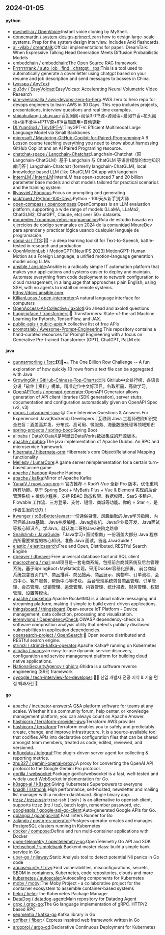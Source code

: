 ## 2024-01-05

#### python
* [myshell-ai / OpenVoice](https://github.com/myshell-ai/OpenVoice):Instant voice cloning by MyShell.
* [donnemartin / system-design-primer](https://github.com/donnemartin/system-design-primer):Learn how to design large-scale systems. Prep for the system design interview. Includes Anki flashcards.
* [ali-vilab / dreamtalk](https://github.com/ali-vilab/dreamtalk):Official implementations for paper: DreamTalk: When Expressive Talking Head Generation Meets Diffusion Probabilistic Models
* [embedchain / embedchain](https://github.com/embedchain/embedchain):The Open Source RAG framework
* [Frrrrrrrrank / auto_job__find__chatgpt__rpa](https://github.com/Frrrrrrrrank/auto_job__find__chatgpt__rpa):This is a tool used to automatically generate a cover letter using chatgpt based on your resume and job description and send messages to bosses in China.
* [tyxsspa / AnyText](https://github.com/tyxsspa/AnyText):
* [zju3dv / EasyVolcap](https://github.com/zju3dv/EasyVolcap):EasyVolcap: Accelerating Neural Volumetric Video Research
* [iam-veeramalla / aws-devops-zero-to-hero](https://github.com/iam-veeramalla/aws-devops-zero-to-hero):AWS zero to hero repo for devops engineers to learn AWS in 30 Days. This repo includes projects, presentations, interview questions and real time examples.
* [shidahuilang / shuyuan](https://github.com/shidahuilang/shuyuan):香色闺阁+阅读3.0书源+源阅读+爱阅书香+花火阅读+读不舍手+IPTV源+IPA巨魔应用=自动更新
* [DLYuanGod / TinyGPT-V](https://github.com/DLYuanGod/TinyGPT-V):TinyGPT-V: Efficient Multimodal Large Language Model via Small Backbones
* [microsoft / Mastering-GitHub-Copilot-for-Paired-Programming](https://github.com/microsoft/Mastering-GitHub-Copilot-for-Paired-Programming):A 6 Lesson course teaching everything you need to know about harnessing GitHub Copilot and an AI Paired Programing resource.
* [chatchat-space / Langchain-Chatchat](https://github.com/chatchat-space/Langchain-Chatchat):Langchain-Chatchat（原Langchain-ChatGLM）基于 Langchain 与 ChatGLM 等语言模型的本地知识库问答 | Langchain-Chatchat (formerly langchain-ChatGLM), local knowledge based LLM (like ChatGLM) QA app with langchain
* [InternLM / InternLM](https://github.com/InternLM/InternLM):InternLM has open-sourced 7 and 20 billion parameter base models and chat models tailored for practical scenarios and the training system.
* [lllyasviel / Fooocus](https://github.com/lllyasviel/Fooocus):Focus on prompting and generating
* [jackfrued / Python-100-Days](https://github.com/jackfrued/Python-100-Days):Python - 100天从新手到大师
* [open-compass / opencompass](https://github.com/open-compass/opencompass):OpenCompass is an LLM evaluation platform, supporting a wide range of models (LLaMA, LLaMa2, ChatGLM2, ChatGPT, Claude, etc) over 50+ datasets.
* [mouredev / roadmap-retos-programacion](https://github.com/mouredev/roadmap-retos-programacion):Ruta de estudio basada en ejercicios de código semanales en 2024 de la comunidad MoureDev para aprender y practicar lógica usando cualquier lenguaje de programación.
* [coqui-ai / TTS](https://github.com/coqui-ai/TTS):🐸💬 - a deep learning toolkit for Text-to-Speech, battle-tested in research and production
* [OpenMotionLab / MotionGPT](https://github.com/OpenMotionLab/MotionGPT):[NeurIPS 2023] MotionGPT: Human Motion as a Foreign Language, a unified motion-language generation model using LLMs
* [ansible / ansible](https://github.com/ansible/ansible):Ansible is a radically simple IT automation platform that makes your applications and systems easier to deploy and maintain. Automate everything from code deployment to network configuration to cloud management, in a language that approaches plain English, using SSH, with no agents to install on remote systems. https://docs.ansible.com.
* [KillianLucas / open-interpreter](https://github.com/KillianLucas/open-interpreter):A natural language interface for computers
* [OpenAccess-AI-Collective / axolotl](https://github.com/OpenAccess-AI-Collective/axolotl):Go ahead and axolotl questions
* [huggingface / transformers](https://github.com/huggingface/transformers):🤗 Transformers: State-of-the-art Machine Learning for Pytorch, TensorFlow, and JAX.
* [public-apis / public-apis](https://github.com/public-apis/public-apis):A collective list of free APIs
* [promptslab / Awesome-Prompt-Engineering](https://github.com/promptslab/Awesome-Prompt-Engineering):This repository contains a hand-curated resources for Prompt Engineering with a focus on Generative Pre-trained Transformer (GPT), ChatGPT, PaLM etc

#### java
* [gunnarmorling / 1brc](https://github.com/gunnarmorling/1brc):1️⃣🐝🏎️ The One Billion Row Challenge -- A fun exploration of how quickly 1B rows from a text file can be aggregated with Java
* [GrowingGit / GitHub-Chinese-Top-Charts](https://github.com/GrowingGit/GitHub-Chinese-Top-Charts):🇨🇳 GitHub中文排行榜，各语言分设「软件 | 资料」榜单，精准定位中文好项目。各取所需，高效学习。
* [OpenAPITools / openapi-generator](https://github.com/OpenAPITools/openapi-generator):OpenAPI Generator allows generation of API client libraries (SDK generation), server stubs, documentation and configuration automatically given an OpenAPI Spec (v2, v3)
* [doocs / advanced-java](https://github.com/doocs/advanced-java):😮 Core Interview Questions & Answers For Experienced Java(Backend) Developers | 互联网 Java 工程师进阶知识完全扫盲：涵盖高并发、分布式、高可用、微服务、海量数据处理等领域知识
* [spring-projects / spring-boot](https://github.com/spring-projects/spring-boot):Spring Boot
* [alibaba / DataX](https://github.com/alibaba/DataX):DataX是阿里云DataWorks数据集成的开源版本。
* [apache / dubbo](https://github.com/apache/dubbo):The java implementation of Apache Dubbo. An RPC and microservice framework.
* [hibernate / hibernate-orm](https://github.com/hibernate/hibernate-orm):Hibernate's core Object/Relational Mapping functionality
* [Melledy / LunarCore](https://github.com/Melledy/LunarCore):A game server reimplementation for a certain turn-based anime game
* [apache / hadoop](https://github.com/apache/hadoop):Apache Hadoop
* [apache / kafka](https://github.com/apache/kafka):Mirror of Apache Kafka
* [YunaiV / ruoyi-vue-pro](https://github.com/YunaiV/ruoyi-vue-pro):🔥 官方推荐 🔥 RuoYi-Vue 全新 Pro 版本，优化重构所有功能。基于 Spring Boot + MyBatis Plus + Vue & Element 实现的后台管理系统 + 微信小程序，支持 RBAC 动态权限、数据权限、SaaS 多租户、Flowable 工作流、三方登录、支付、短信、商城等功能。你的 ⭐️ Star ⭐️，是作者生发的动力！
* [itwanger / toBeBetterJavaer](https://github.com/itwanger/toBeBetterJavaer):一份通俗易懂、风趣幽默的Java学习指南，内容涵盖Java基础、Java并发编程、Java虚拟机、Java企业级开发、Java面试等核心知识点。学Java，就认准二哥的Java进阶之路😄
* [Snailclimb / JavaGuide](https://github.com/Snailclimb/JavaGuide):「Java学习+面试指南」一份涵盖大部分 Java 程序员所需要掌握的核心知识。准备 Java 面试，首选 JavaGuide！
* [elastic / elasticsearch](https://github.com/elastic/elasticsearch):Free and Open, Distributed, RESTful Search Engine
* [dbeaver / dbeaver](https://github.com/dbeaver/dbeaver):Free universal database tool and SQL client
* [macrozheng / mall](https://github.com/macrozheng/mall):mall项目是一套电商系统，包括前台商城系统及后台管理系统，基于SpringBoot+MyBatis实现，采用Docker容器化部署。 前台商城系统包含首页门户、商品推荐、商品搜索、商品展示、购物车、订单流程、会员中心、客户服务、帮助中心等模块。 后台管理系统包含商品管理、订单管理、会员管理、促销管理、运营管理、内容管理、统计报表、财务管理、权限管理、设置等模块。
* [apache / rocketmq](https://github.com/apache/rocketmq):Apache RocketMQ is a cloud native messaging and streaming platform, making it simple to build event-driven applications.
* [thingsboard / thingsboard](https://github.com/thingsboard/thingsboard):Open-source IoT Platform - Device management, data collection, processing and visualization.
* [jeremylong / DependencyCheck](https://github.com/jeremylong/DependencyCheck):OWASP dependency-check is a software composition analysis utility that detects publicly disclosed vulnerabilities in application dependencies.
* [opensearch-project / OpenSearch](https://github.com/opensearch-project/OpenSearch):🔎 Open source distributed and RESTful search engine.
* [strimzi / strimzi-kafka-operator](https://github.com/strimzi/strimzi-kafka-operator):Apache Kafka® running on Kubernetes
* [alibaba / nacos](https://github.com/alibaba/nacos):an easy-to-use dynamic service discovery, configuration and service management platform for building cloud native applications.
* [NationalSecurityAgency / ghidra](https://github.com/NationalSecurityAgency/ghidra):Ghidra is a software reverse engineering (SRE) framework
* [gyoogle / tech-interview-for-developer](https://github.com/gyoogle/tech-interview-for-developer):👶🏻 신입 개발자 전공 지식 & 기술 면접 백과사전 📖

#### go
* [apache / incubator-answer](https://github.com/apache/incubator-answer):A Q&A platform software for teams at any scales. Whether it's a community forum, help center, or knowledge management platform, you can always count on Apache Answer.
* [hashicorp / terraform-provider-aws](https://github.com/hashicorp/terraform-provider-aws):Terraform AWS provider
* [hashicorp / terraform](https://github.com/hashicorp/terraform):Terraform enables you to safely and predictably create, change, and improve infrastructure. It is a source-available tool that codifies APIs into declarative configuration files that can be shared amongst team members, treated as code, edited, reviewed, and versioned.
* [influxdata / telegraf](https://github.com/influxdata/telegraf):The plugin-driven server agent for collecting & reporting metrics.
* [zhu327 / gemini-openai-proxy](https://github.com/zhu327/gemini-openai-proxy):A proxy for converting the OpenAI API protocol to the Google Gemini Pro protocol.
* [gorilla / websocket](https://github.com/gorilla/websocket):Package gorilla/websocket is a fast, well-tested and widely used WebSocket implementation for Go.
* [k8sgpt-ai / k8sgpt](https://github.com/k8sgpt-ai/k8sgpt):Giving Kubernetes Superpowers to everyone
* [knadh / listmonk](https://github.com/knadh/listmonk):High performance, self-hosted, newsletter and mailing list manager with a modern dashboard. Single binary app.
* [trzsz / trzsz-ssh](https://github.com/trzsz/trzsz-ssh):trzsz-ssh ( tssh ) is an alternative to openssh client, supports trzsz (trz / tsz), batch login, remember password, etc.
* [googleapis / google-api-go-client](https://github.com/googleapis/google-api-go-client):Auto-generated Google APIs for Go.
* [golangci / golangci-lint](https://github.com/golangci/golangci-lint):Fast linters Runner for Go
* [zalando / postgres-operator](https://github.com/zalando/postgres-operator):Postgres operator creates and manages PostgreSQL clusters running in Kubernetes
* [docker / compose](https://github.com/docker/compose):Define and run multi-container applications with Docker
* [open-telemetry / opentelemetry-go](https://github.com/open-telemetry/opentelemetry-go):OpenTelemetry Go API and SDK
* [techschool / simplebank](https://github.com/techschool/simplebank):Backend master class: build a simple bank service in Go
* [uber-go / nilaway](https://github.com/uber-go/nilaway):Static Analysis tool to detect potential Nil panics in Go code
* [aquasecurity / trivy](https://github.com/aquasecurity/trivy):Find vulnerabilities, misconfigurations, secrets, SBOM in containers, Kubernetes, code repositories, clouds and more
* [kubernetes / autoscaler](https://github.com/kubernetes/autoscaler):Autoscaling components for Kubernetes
* [moby / moby](https://github.com/moby/moby):The Moby Project - a collaborative project for the container ecosystem to assemble container-based systems
* [helm / helm](https://github.com/helm/helm):The Kubernetes Package Manager
* [DataDog / datadog-agent](https://github.com/DataDog/datadog-agent):Main repository for Datadog Agent
* [grpc / grpc-go](https://github.com/grpc/grpc-go):The Go language implementation of gRPC. HTTP/2 based RPC
* [segmentio / kafka-go](https://github.com/segmentio/kafka-go):Kafka library in Go
* [gofiber / fiber](https://github.com/gofiber/fiber):⚡️ Express inspired web framework written in Go
* [argoproj / argo-cd](https://github.com/argoproj/argo-cd):Declarative Continuous Deployment for Kubernetes
